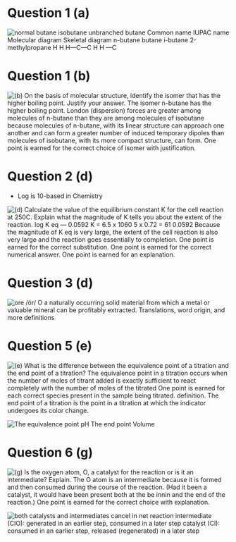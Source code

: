 # Question 1 (a)

 ![normal butane isobutane unbranched butane Common name IUPAC name
 Molecular diagram Skeletal diagram n-butane butane i-butane
 2-methylpropane H H H—C—C H H —C ](./media/image110.png)

# Question 1 (b)

 ![(b) On the basis of molecular structure, identify the isomer that
 has the higher boiling point. Justify your answer. The isomer n-butane
 has the higher boiling point. London (dispersion) forces are greater
 among molecules of n-butane than they are among molecules of isobutane
 because molecules of n-butane, with its linear structure can approach
 one another and can form a greater number of induced temporary dipoles
 than molecules of isobutane, with its more compact structure, can
 form. One point is earned for the correct choice of isomer with
 justification. ](./media/image111.png)

# Question 2 (d)

  -  Log is 10-based in Chemistry

 ![(d) Calculate the value of the equilibrium constant K for the cell
 reaction at 250C. Explain what the magnitude of K tells you about the
 extent of the reaction. log K eq — 0.0592 K = 6.5 x 1060 5 x 0.72 = 61
 0.0592 Because the magnitude of K eq is very large, the extent of the
 cell reaction is also very large and the reaction goes essentially to
 completion. One point is earned for the correct substitution. One
 point is earned for the correct numerical answer. One point is earned
 for an explanation. ](./media/image112.png)

# Question 3 (d)

 ![ore /ör/ O a naturally occurring solid material from which a metal
 or valuable mineral can be profitably extracted. Translations, word
 origin, and more definitions ](./media/image113.png)

# Question 5 (e)

 ![(e) What is the difference between the equivalence point of a
 titration and the end point of a titration? The equivalence point in a
 titration occurs when the number of moles of titrant added is exactly
 sufficient to react completely with the number of moles of the
 titrated One point is earned for each correct species present in the
 sample being titrated. definition. The end point of a titration is the
 point in a titration at which the indicator undergoes its color
 change. ](./media/image114.png)
 
 ![The equivalence point pH The end point Volume
 ](./media/image115.png)

# Question 6 (g)

 ![(g) Is the oxygen atom, O, a catalyst for the reaction or is it an
 intermediate? Explain. The O atom is an intermediate because it is
 formed and then consumed during the course of the reaction. (Had it
 been a catalyst, it would have been present both at the be innin and
 the end of the reaction.) One point is earned for the correct choice
 with explanation. ](./media/image116.png)
 
 ![both catalysts and intermediates cancel in net reaction intermediate
 (CIO): generated in an earlier step, consumed in a later step catalyst
 (Cl): consumed in an earlier step, released (regenerated) in a later
 step ](./media/image117.png)
